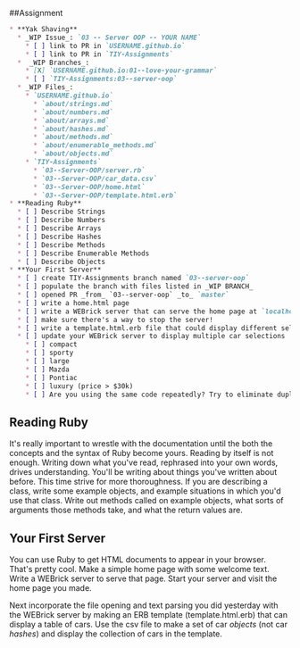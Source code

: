 ##Assignment
```Markdown
* **Yak Shaving**
  * _WIP Issue_: `03 -- Server OOP -- YOUR NAME`
    * [ ] link to PR in `USERNAME.github.io`
    * [ ] link to PR in `TIY-Assignments`
  *  _WIP Branches_:
    * [X] `USERNAME.github.io:01--love-your-grammar`
    * [ ] `TIY-Assignments:03--server-oop`
  * _WIP Files_:
    * `USERNAME.github.io`
      * `about/strings.md`
      * `about/numbers.md`
      * `about/arrays.md`
      * `about/hashes.md`
      * `about/methods.md`
      * `about/enumerable_methods.md`
      * `about/objects.md`
    * `TIY-Assignments`
      * `03--Server-OOP/server.rb`
      * `03--Server-OOP/car_data.csv`
      * `03--Server-OOP/home.html`
      * `03--Server-OOP/template.html.erb`
* **Reading Ruby**
  * [ ] Describe Strings
  * [ ] Describe Numbers
  * [ ] Describe Arrays
  * [ ] Describe Hashes
  * [ ] Describe Methods
  * [ ] Describe Enumerable Methods
  * [ ] Describe Objects
* **Your First Server**
  * [ ] create TIY-Assignments branch named `03--server-oop`
  * [ ] populate the branch with files listed in _WIP BRANCH_
  * [ ] opened PR _from_ `03--server-oop` _to_ `master`
  * [ ] write a home.html page
  * [ ] write a WEBrick server that can serve the home page at `localhost:8000/home`
  * [ ] make sure there's a way to stop the server!
  * [ ] write a template.html.erb file that could display different selections of cars
  * [ ] update your WEBrick server to display multiple car selections
    * [ ] compact
    * [ ] sporty
    * [ ] large
    * [ ] Mazda
    * [ ] Pontiac
    * [ ] luxury (price > $30k)
    * [ ] Are you using the same code repeatedly? Try to eliminate duplication and write each thing once.
```

## Reading Ruby
It's really important to wrestle with the documentation until the both the concepts and the syntax of Ruby become yours. Reading by itself is not enough. Writing down what you've read, rephrased into your own words, drives understanding. You'll be writing about things you've written about before. This time strive for more thoroughness. If you are describing a class, write some example objects, and example situations in which you'd use that class. Write out methods called on example objects, what sorts of arguments those methods take, and what the return values are. 

## Your First Server
You can use Ruby to get HTML documents to appear in your browser. That's pretty cool. Make a simple home page with some welcome text. Write a WEBrick server to serve that page. Start your server and visit the home page you made.

Next incorporate the file opening and text parsing you did yesterday with the WEBrick server by making an ERB template (template.html.erb) that can display a table of cars. Use the csv file to make a set of car _objects_ (not car _hashes_) and display the collection of cars in the template.

